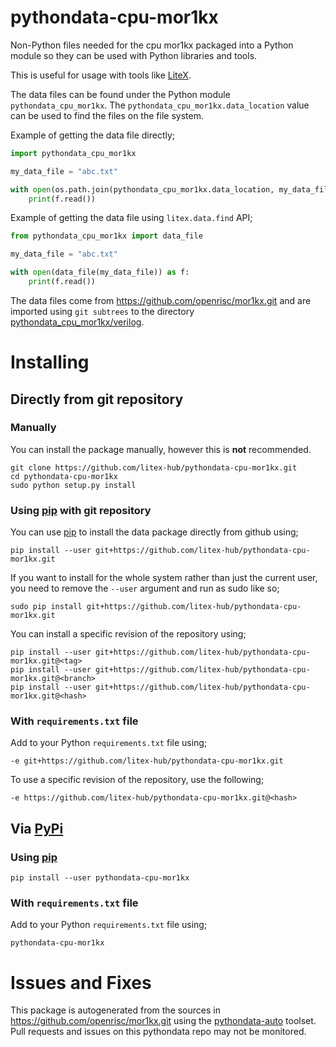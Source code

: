 # pythondata-cpu-mor1kx

Non-Python  files needed for the cpu mor1kx packaged
into a Python module so they can be used with Python libraries and tools.

This is useful for usage with tools like
[LiteX](https://github.com/enjoy-digital/litex.git).

The data files can be found under the Python module `pythondata_cpu_mor1kx`. The
`pythondata_cpu_mor1kx.data_location` value can be used to find the files on the file
system.

Example of getting the data file directly;
```python
import pythondata_cpu_mor1kx

my_data_file = "abc.txt"

with open(os.path.join(pythondata_cpu_mor1kx.data_location, my_data_file)) as f:
    print(f.read())
```

Example of getting the data file using `litex.data.find` API;
```python
from pythondata_cpu_mor1kx import data_file

my_data_file = "abc.txt"

with open(data_file(my_data_file)) as f:
    print(f.read())
```


The data files come from https://github.com/openrisc/mor1kx.git
and are imported using `git subtrees` to the directory
[pythondata_cpu_mor1kx/verilog](pythondata_cpu_mor1kx/verilog).



# Installing

## Directly from git repository

### Manually

You can install the package manually, however this is **not** recommended.

```
git clone https://github.com/litex-hub/pythondata-cpu-mor1kx.git
cd pythondata-cpu-mor1kx
sudo python setup.py install
```

### Using [pip](https://pip.pypa.io/) with git repository

You can use [pip](https://pip.pypa.io/) to install the data package directly
from github using;

```
pip install --user git+https://github.com/litex-hub/pythondata-cpu-mor1kx.git
```

If you want to install for the whole system rather than just the current user,
you need to remove the `--user` argument and run as sudo like so;

```
sudo pip install git+https://github.com/litex-hub/pythondata-cpu-mor1kx.git
```

You can install a specific revision of the repository using;
```
pip install --user git+https://github.com/litex-hub/pythondata-cpu-mor1kx.git@<tag>
pip install --user git+https://github.com/litex-hub/pythondata-cpu-mor1kx.git@<branch>
pip install --user git+https://github.com/litex-hub/pythondata-cpu-mor1kx.git@<hash>
```

### With `requirements.txt` file

Add to your Python `requirements.txt` file using;
```
-e git+https://github.com/litex-hub/pythondata-cpu-mor1kx.git
```

To use a specific revision of the repository, use the following;
```
-e https://github.com/litex-hub/pythondata-cpu-mor1kx.git@<hash>
```

## Via [PyPi](https://pypi.org/project/pythondata-cpu-mor1kx/)

### Using [pip](https://pip.pypa.io/)

```
pip install --user pythondata-cpu-mor1kx
```

### With `requirements.txt` file

Add to your Python `requirements.txt` file using;
```
pythondata-cpu-mor1kx
```

# Issues and Fixes

This package is autogenerated from the sources in
<https://github.com/openrisc/mor1kx.git>
using the [pythondata-auto](https://github.com/litex-hub/pythondata-auto)
toolset. Pull requests and issues on this pythondata repo may not be monitored.
